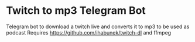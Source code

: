 # Twitch to mp3 Telegram Bot
Telegram bot to download a twitch live and converts it to mp3 to be used as podcast
Requires https://github.com/ihabunek/twitch-dl and ffmpeg
